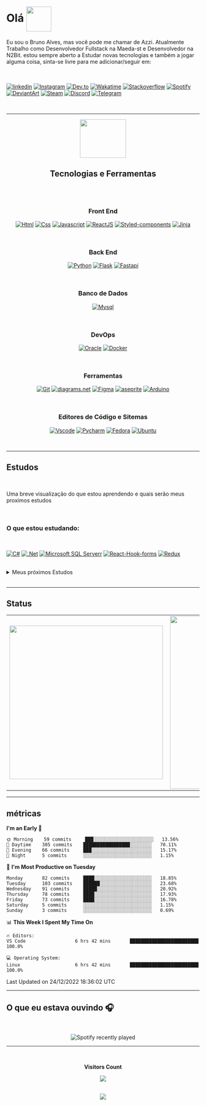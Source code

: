 # Olá    <img src="https://media3.giphy.com/media/KCXSTJhTuAM8g5Qzay/giphy.gif?cid=790b7611dec75bc43ffe45778aebbfb5270659b28f4f8109&rid=giphy.gif&ct=s" width="65px" height="65px" align="center">


<!-- <main style="background-color: #151A28"> -->


Eu sou o Bruno Alves, mas você pode me chamar de Azzi. Atualmente Trabalho como Desenvolvedor Fullstack na Maeda-st e Desenvolvedor na N2Bit.
estou sempre aberto a Estudar novas tecnologias e também a jogar alguma coisa, sinta-se livre para me adicionar/seguir em:
<br>
<br>
<br>

[![linkedin](https://img.shields.io/badge/-Linkedin-%230A66C2?style=for-the-badge&logo=linkedin&logoColor=white)](https://www.linkedin.com/in/brunoazzireluto/)
[![Instagram](https://img.shields.io/badge/-Instagram-%23E4405F?style=for-the-badge&logo=instagram&logoColor=white)](https://www.instagram.com/brunoazzireluto/)
[![Dev.to](https://img.shields.io/badge/-Dev.to-%230A0A0A?style=for-the-badge&logo=dev.to&logoColor=white)](https://dev.to/brunoazzireluto)
[![Wakatime](https://img.shields.io/badge/-wakatime-%23000000?style=for-the-badge&logo=wakatime&logoColor=white)](https://wakatime.com/@Brunoazzireluto)
[![Stackoverflow](https://img.shields.io/badge/-Stack%20Overflow-%23F58025?style=for-the-badge&logo=stackoverflow&logoColor=white)](https://stackoverflow.com/users/14852405/brunoazzireluto)
[![Spotify](https://img.shields.io/badge/-Spotify-%231DB954?style=for-the-badge&logo=spotify&logoColor=white)](https://open.spotify.com/user/12148535604)
[![DeviantArt](https://img.shields.io/badge/-DeviantArt-%2305CC47?style=for-the-badge&logo=DeviantArt&logoColor=black)](https://www.deviantart.com/brunoazzireluto)
[![Steam](https://img.shields.io/badge/-Steam-%23000000?style=for-the-badge&logo=steam&logoColor=white)](https://steamcommunity.com/id/brunoazzireluto/)
[![Discord](https://img.shields.io/badge/-Discord-%235865F2?style=for-the-badge&logo=discord&logoColor=white)](https://discordapp.com/users/457705373722345473)
[![Telegram](https://img.shields.io/badge/-Telegram-%2326A5E4?style=for-the-badge&logo=telegram&logoColor=white)](https://t.me/Azzireluto)

<br>

---



<div align="center" >
  <img  width="120px" height="100px"   src="https://media4.giphy.com/media/dMLmQfCO7lCA2gX3tw/giphy.gif?cid=790b76119a32c7e1cde9ec2e4419478dd501ee0171e1bfbf&rid=giphy.gif&ct=s">   
  <h2>Tecnologias e Ferramentas</h2>
</div> 
 

<br>
<br>

<div align="center" >   
  <h3>Front End</h3>
</div> 

<div align="center">   

  [![Html](https://img.shields.io/badge/-html-%23E34F26?style=for-the-badge&logo=html5&logoColor=white)](https://developer.mozilla.org/pt-BR/docs/Web/HTML)
  [![Css](https://img.shields.io/badge/-css-%231572B6?style=for-the-badge&logo=css3&logoColor=white)](https://developer.mozilla.org/pt-BR/docs/Web/CSS)
  [![Javascript](https://img.shields.io/badge/-Javascript-%23F7DF1E?style=for-the-badge&logo=Javascript&logoColor=black)](https://www.javascript.com)
  [![ReactJS](https://img.shields.io/badge/-ReactJS-%2361DAFB?style=for-the-badge&logo=react&logoColor=black)](https://reactjs.org)
  [![Styled-components](https://img.shields.io/badge/-Styled%20Components-%23DB7093?style=for-the-badge&logo=styled-components&logoColor=white)](https://styled-components.com)
  [![Jinja](https://img.shields.io/badge/-jinja-%23B41717?style=for-the-badge&logo=jinja&logoColor=white)](https://jinja.palletsprojects.com/en/3.1.x/)

</div>
<br>


<div align="center" >   
  <h3>Back End</h3>
</div> 

<div align="center">   

  [![Python](https://img.shields.io/badge/-Python-%233776AB?style=for-the-badge&logo=python&logoColor=white)](https://www.python.org)
  [![Flask](https://img.shields.io/badge/-Flask-%23000000?style=for-the-badge&logo=flask&logoColor=white)](https://flask.palletsprojects.com/en/2.1.x/)
  [![Fastapi](https://img.shields.io/badge/-fastapi-%23009688?style=for-the-badge&logo=fastapi&logoColor=white)](fastapi.tiangolo.com)

</div>
<br>

<div align="center" >   
  <h3>Banco de Dados</h3>
</div> 

<div align="center">  

  [![Mysql](https://img.shields.io/badge/-Mysql-%234479A1?style=for-the-badge&logo=mysql&logoColor=white)](https://www.mysql.com)

</div>
<br>

<div align="center" >   
  <h3>DevOps</h3>
</div> 

<div align="center" >  

  [![Oracle](https://img.shields.io/badge/-Oracle%20Cloud-%23F80000?style=for-the-badge&logo=oracle&logoColor=white)](https://www.oracle.com/br/cloud/)
  [![Docker](https://img.shields.io/badge/-docker-%232496ED?style=for-the-badge&logo=docker&logoColor=white)](https://www.docker.com)

</div>
<br>


<div align="center" >   
  <h3>Ferramentas </h3>
</div> 

<div align="center" >  

  [![Git](https://img.shields.io/badge/-Git-%23F05032?style=for-the-badge&logo=git&logoColor=white)](https://git-scm.com)
  [![diagrams.net](https://img.shields.io/badge/-diagrams.net-%23F08705?style=for-the-badge&logo=diagrams.net&logoColor=white)](https://www.diagrams.net)
  [![Figma](https://img.shields.io/badge/-figma-%23F24E1E?style=for-the-badge&logo=figma&logoColor=white)](https://www.figma.com)
  [![aseprite](https://img.shields.io/badge/-aseprite-%237D929E?style=for-the-badge&logo=aseprite&logoColor=white)](https://www.aseprite.org)
  [![Arduino](https://img.shields.io/badge/-arduino-%2300979D?style=for-the-badge&logo=arduino&logoColor=white)](https://www.arduino.cc)


</div>
<br>

<div align="center" >   
  <h3>Editores de Código e Sitemas </h3>
</div> 

<div align="center"  >  

[![Vscode](https://img.shields.io/badge/IDE-vscode-%23007ACC?style=for-the-badge&logo=visualstudiocode)](https://code.visualstudio.com)
[![Pycharm](https://img.shields.io/badge/IDE-Pycharm-%23000000?style=for-the-badge&logo=pycharm)](https://www.jetbrains.com/pt-br/pycharm/)
[![Fedora](https://img.shields.io/badge/Fedora-37-%2351A2DA?style=for-the-badge&logo=fedora)](https://getfedora.org/pt_BR/)
[![Ubuntu](https://img.shields.io/badge/Ubuntu-22.04-%23E95420?style=for-the-badge&logo=ubuntu)](https://ubuntu.com)

</div>
<br>


---
<h2>Estudos</h2>

<br>

Uma breve visualização do que estou aprendendo e quais serão meus proximos estudos

<br>

<h3> O que estou estudando:</h3>

<br>

  [![C#](https://img.shields.io/badge/-C%23-%23239120?style=for-the-badge&logo=csharp&logoColor=white)](https://learn.microsoft.com/pt-br/dotnet/csharp/)
  [![.Net](https://img.shields.io/badge/-dotnet-%23512BD4?style=for-the-badge&logo=.net&logoColor=white)](https://learn.microsoft.com/pt-br/dotnet/)
  [![Microsoft SQL Serverr](https://img.shields.io/badge/-Microsoft%20SQL%20Server-%23CC2927?style=for-the-badge&logo=Microsoft%20SQL%20Server&logoColor=white)](https://react-hook-form.com)
  [![React-Hook-forms](https://img.shields.io/badge/-React%20Hook%20Form-%23EC5990?style=for-the-badge&logo=react-hook-form&logoColor=white)](https://www.microsoft.com/pt-br/sql-server/sql-server-2022?SilentAuth=1&wa=wsignin1.0)
  [![Redux](https://img.shields.io/badge/-Redux-%23764ABC?style=for-the-badge&logo=redux&logoColor=white)](https://redux.js.org)





<br>

<details>
<summary >Meus próximos Estudos</summary>
<br>
<div style="display: inline_block" align="center">


  [![Next.js](https://img.shields.io/badge/-next.js-%23000000?style=for-the-badge&logo=next.js&logoColor=white)](https://nextjs.org)
  [![Jest](https://img.shields.io/badge/-Jest-%23C21325?style=for-the-badge&logo=jest&logoColor=white)](https://jestjs.io/pt-BR/)
  [![Node.js](https://img.shields.io/badge/-node.js-%23339933?style=for-the-badge&logo=node.js&logoColor=white)](https://nodejs.org/pt-br/)
  [![Express](https://img.shields.io/badge/-express-%23000000?style=for-the-badge&logo=express&logoColor=white)](https://expressjs.com/pt-br/)
  
  [![Typescrip](https://img.shields.io/badge/-typescript-%233178C6?style=for-the-badge&logo=typescript&logoColor=white)](https://www.typescriptlang.org)
  [![PHP](https://img.shields.io/badge/-php-%23777BB4?style=for-the-badge&logo=php&logoColor=white)](https://www.php.net)
  [![Laravel](https://img.shields.io/badge/-laravel-%23FF2D20?style=for-the-badge&logo=laravel&logoColor=white)](https://laravel.com)

  [![Flutter](https://img.shields.io/badge/-Flutter-%2302569B?style=for-the-badge&logo=flutter&logoColor=white)](https://flutter.dev)
  [![Dart](https://img.shields.io/badge/-dart-%230175C2?style=for-the-badge&logo=dart&logoColor=white)](https://dart.dev)
  [![Golang](https://img.shields.io/badge/-Golang-%2300ADD8?style=for-the-badge&logo=go&logoColor=white)](go.dev)
  [![CockroachDB](https://img.shields.io/badge/-CockroachDB-%236933FF?style=for-the-badge&logo=Cockroachlabs&logoColor=white)](cockroachlabs.com)
  [![Kubernetes](https://img.shields.io/badge/-kurbenetes-%23326CE5?style=for-the-badge&logo=kubernetes&logoColor=white)](https://kubernetes.io)
  [![Swift](https://img.shields.io/badge/-swift-%23F05138?style=for-the-badge&logo=swift&logoColor=white)](https://www.swift.org)
  [![Kotlin](https://img.shields.io/badge/-kotlin-%237F52FF?style=for-the-badge&logo=kotlin&logoColor=white)](https://developer.android.com/kotlin)
  [![Argo](https://img.shields.io/badge/-Argo-%23EF7B4D?style=for-the-badge&logo=argo&logoColor=white)](https://www.jenkins.io)
  [![swagger](https://img.shields.io/badge/-Swagger-%2385EA2D?style=for-the-badge&logo=Swagger&logoColor=black)](https://swagger.io)
  [![]()]()
  [![]()]()
</div>
</details>

<br>

---


<h2>Status</h2>

<table>
  <tr>
    <td><img width="400px" align="left" src="https://github-readme-stats.vercel.app/api/top-langs/?username=Brunoazzireluto&hide=cmake,c&layout=compact&langs_count=10&theme=ocean_dark" /></td>
    <td><img width="450px" align="left" src="https://github-readme-stats.vercel.app/api?username=Brunoazzireluto&theme=ocean_dark"/></td>
  </tr>   
</table> 

---

<h2>métricas</h2>

<!--START_SECTION:waka-->
**I'm an Early 🐤** 

```text
🌞 Morning    59 commits     ███░░░░░░░░░░░░░░░░░░░░░░   13.56% 
🌆 Daytime    305 commits    █████████████████░░░░░░░░   70.11% 
🌃 Evening    66 commits     ███░░░░░░░░░░░░░░░░░░░░░░   15.17% 
🌙 Night      5 commits      ░░░░░░░░░░░░░░░░░░░░░░░░░   1.15%

```
📅 **I'm Most Productive on Tuesday** 

```text
Monday       82 commits     ████░░░░░░░░░░░░░░░░░░░░░   18.85% 
Tuesday      103 commits    ██████░░░░░░░░░░░░░░░░░░░   23.68% 
Wednesday    91 commits     █████░░░░░░░░░░░░░░░░░░░░   20.92% 
Thursday     78 commits     ████░░░░░░░░░░░░░░░░░░░░░   17.93% 
Friday       73 commits     ████░░░░░░░░░░░░░░░░░░░░░   16.78% 
Saturday     5 commits      ░░░░░░░░░░░░░░░░░░░░░░░░░   1.15% 
Sunday       3 commits      ░░░░░░░░░░░░░░░░░░░░░░░░░   0.69%

```


📊 **This Week I Spent My Time On** 

```text
🔥 Editors: 
VS Code                  6 hrs 42 mins       █████████████████████████   100.0%

💻 Operating System: 
Linux                    6 hrs 42 mins       █████████████████████████   100.0%

```


 Last Updated on 24/12/2022 18:36:02 UTC
<!--END_SECTION:waka-->

---

<h2>O que eu estava ouvindo 🎧</h2>
<br>
<div align="center">

![Spotify recently played](https://spotify-recently-played-readme.vercel.app/api?user=12148535604&width=500)

</div> 

---

<div align="center">
  <br><p align="centre"><b>Visitors Count</b></p>  
  <p align="center"><img align="center" src="https://profile-counter.glitch.me/Brunoazzireluto/count.svg" /></p> 
<br></div>

<div align="center">
<img src="https://media0.giphy.com/media/ejyRYttU1toqHjNZOA/giphy.gif?cid=ecf05e47xzcqymp5fxqujbpqcputq2bqzmqns2k2vxg5h95c&rid=giphy.gif&ct=s" > 
</div>
